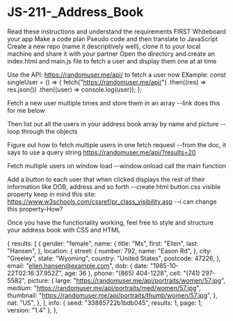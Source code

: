 # JS-211-\_Address_Book

Read these instructions and understand the requirements FIRST
Whiteboard your app
Make a code plan
Pseudo code and then translate to JavaScript
Create a new repo (name it descriptively well), clone it to your local machine and share it with your partner
Open the directory and create an index.html and main.js file to fetch a user and display them one at at time

Use the API: https://randomuser.me/api/ to fetch a user now
EXample:
const singleUser = () => {
fetch("https://randomuser.me/api/")
.then((res) => res.json())
.then((user) => console.log(user));
};

Fetch a new user multiple times and store them in an array
--link does this for me below

Then list out all the users in your address book array by name and picture
--loop through the objects

Figure out how to fetch multiple users in one fetch request
--from the doc, it says to use a query string
https://randomuser.me/api/?results=20

Fetch multiple users on window load
--window.onload call the main function

Add a button to each user that when clicked displays the rest of their information like DOB, address and so forth
--create html button css visible property
keep in mind this site: https://www.w3schools.com/cssref/pr_class_visibility.asp
--i can change this property-How?

Once you have the functionality working, feel free to style and structure your address book with CSS and HTML

{
results: [
{
gender: "female",
name: {
title: "Ms",
first: "Ellen",
last: "Hansen",
},
location: {
street: {
number: 792,
name: "Eason Rd",
},
city: "Greeley",
state: "Wyoming",
country: "United States",
postcode: 47226,
},
email: "ellen.hansen@example.com",
dob: { date: "1985-10-22T02:16:37.952Z", age: 36 },
phone: "(865) 404-1228",
cell: "(741) 297-5582",
picture: {
large: "https://randomuser.me/api/portraits/women/57.jpg",
medium: "https://randomuser.me/api/portraits/med/women/57.jpg",
thumbnail: "https://randomuser.me/api/portraits/thumb/women/57.jpg",
},
nat: "US",
},
],
info: { seed: "33885722b1bdb045", results: 1, page: 1, version: "1.4" },
},
